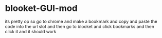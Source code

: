 # blooket-GUI-mod
its pretty op
so go to chrome and make a bookmark and copy and paste the code into the url slot
and then go to blooket and click bookmarks and then click it and it should work
